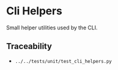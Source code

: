 # Cli Helpers

Small helper utilities used by the CLI.

## Traceability

- `../../tests/unit/test_cli_helpers.py`
